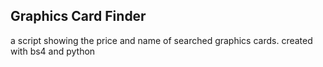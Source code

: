 ## Graphics Card Finder

a script showing the price and name of searched graphics cards. created with bs4 and python
